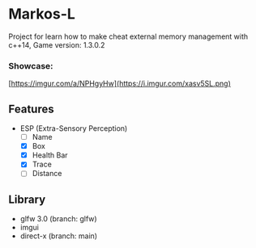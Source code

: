 # Markos-L

Project for learn how to make cheat external memory management with c++14,
Game version: 1.3.0.2


### Showcase:
[https://imgur.com/a/NPHgyHw](https://i.imgur.com/xasv5SL.png)

## Features
- ESP (Extra-Sensory Perception)
  - [ ] Name
  - [x] Box
  - [x] Health Bar
  - [x] Trace
  - [ ] Distance

## Library
- glfw 3.0 (branch: glfw)
- imgui
- direct-x (branch: main)
